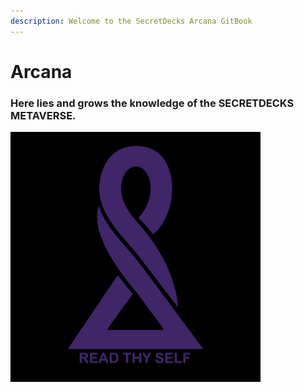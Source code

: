 ```yaml
---
description: Welcome to the SecretDecks Arcana GitBook
---
```


# Arcana

### Here lies and grows the knowledge of the SECRETDECKS METAVERSE.

![](.gitbook/assets/Avatar_Twitter_smallerPayoff.png)

